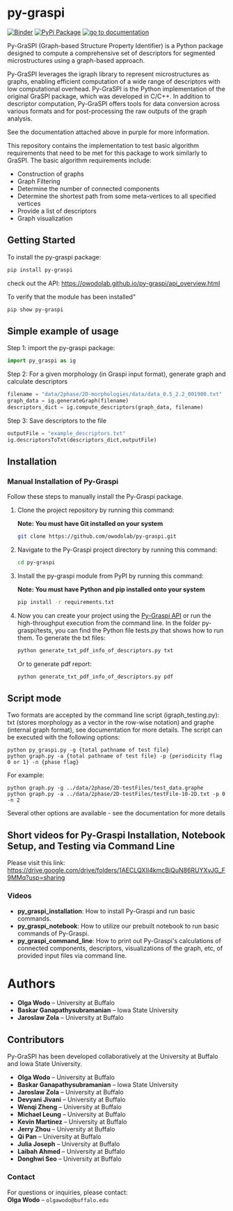 # py-graspi
[![Binder](https://mybinder.org/badge.svg)](https://mybinder.org/v2/gh/kkevinmartinezz/kaggle_PyGraspi/f0a69f22d3d19c08cb1830682b01b13910c28086?urlpath=lab%2Ftree%2Fpygraspi-test.ipynb) [![PyPi Package](https://img.shields.io/badge/PyPi-package-blue)](https://pypi.org/project/py-graspi/) [![go to documentation](https://img.shields.io/badge/go_to-documentation-purple)](https://owodolab.github.io/py-graspi/)



Py-GraSPI (Graph-based Structure Property Identifier) is a Python package designed to compute a comprehensive set of descriptors for segmented microstructures using a graph-based approach. 

Py-GraSPI leverages the igraph library to represent microstructures as graphs, enabling efficient computation of a wide range of descriptors with low computational overhead. Py-GraSPI is the Python implementation of the original GraSPI package, which was developed in C/C++. In addition to descriptor computation, Py-GraSPI offers tools for data conversion across various formats and for post-processing the raw outputs of the graph analysis.

See the documentation attached above in purple for more information.

This repository contains the implementation to test basic algorithm requirements that need to be met for this package to work similarly to GraSPI.
The basic algorithm requirements include:
  -  Construction of graphs
  -  Graph Filtering
  -  Determine the number of connected components
  -  Determine the shortest path from some meta-vertices to all specified vertices
  -  Provide a list of descriptors
  -  Graph visualization


## Getting Started
To install the py-graspi package:
```bash 
pip install py-graspi
```
check out the API: https://owodolab.github.io/py-graspi/api_overview.html

To verify that the module has been installed"

```bash
pip show py-graspi
```

## Simple example of usage

Step 1: import the py-graspi package: 

```python
import py_graspi as ig
```

Step 2: For a given morphology (in Graspi input format), generate graph and calculate descriptors

```python
filename = "data/2phase/2D-morphologies/data/data_0.5_2.2_001900.txt"
graph_data = ig.generateGraph(filename)
descriptors_dict = ig.compute_descriptors(graph_data, filename)
```

Step 3: Save descriptors to the file 

```python
outputFile = "example_descriptors.txt"
ig.descriptorsToTxt(descriptors_dict,outputFile)
```

## Installation
### Manual Installation of Py-Graspi
Follow these steps to manually install the Py-Graspi package.

1. Clone the project repository by running this command:

   **Note: You must have Git installed on your system**
   ```bash
   git clone https://github.com/owodolab/py-graspi.git
   ```

2. Navigate to the Py-Graspi project directory by running this command:
   ```bash
   cd py-graspi
   ```

3. Install the py-graspi module from PyPI by running this command:

   **Note: You must have Python and pip installed onto your system**
   ```bash
   pip install -r requirements.txt
   ```
   
5. Now you can create your project using the [Py-Graspi API](https://owodolab.github.io/py-graspi/api_overview.html) or run the high-throughput execution from the command line.
   In the folder py-graspi/tests, you can find the Python file tests.py that shows how to run them.
   To generate the txt files:
   ```bash
   python generate_txt_pdf_info_of_descriptors.py txt
   ```
   Or to generate pdf report:
   ```bash
   python generate_txt_pdf_info_of_descriptors.py pdf
   ```


## Script mode


Two formats are accepted by the command line script (igraph_testing.py): txt (stores morphology as a vector in the row-wise notation) and graphe (internal graph format), see documentation for more details. The script can be executed with the following options:
  
````
python py_graspi.py -g {total pathname of test file} 
python graph.py -a {total pathname of test file} -p {periodicity flag 0 or 1} -n {phase flag}
````
For example:

```
python graph.py -g ../data/2phase/2D-testFiles/test_data.graphe
python graph.py -a ../data/2phase/2D-testFiles/testFile-10-2D.txt -p 0 -n 2
```
Several other options are available - see the documentation for more details

  
## Short videos for Py-Graspi Installation, Notebook Setup, and Testing via Command Line
Please visit this link: https://drive.google.com/drive/folders/1AECLQXII4kmcBiQuN86RUYXvJG_F9MMq?usp=sharing
### Videos
* **py_graspi_installation**: How to install Py-Graspi and run basic commands.
* **py_graspi_notebook**: How to utilize our prebuilt notebook to run basic commands of Py-Graspi.
* **py_graspi_command_line**: How to print out Py-Graspi's calculations of connected components, descriptors, visualizations of the graph, etc, of provided input files via command line.

# Authors
- **Olga Wodo** – University at Buffalo  
- **Baskar Ganapathysubramanian** – Iowa State University  
- **Jaroslaw Zola** – University at Buffalo  


## Contributors
Py-GraSPI has been developed collaboratively at the University at Buffalo and Iowa State University.

- **Olga Wodo** – University at Buffalo  
- **Baskar Ganapathysubramanian** – Iowa State University  
- **Jaroslaw Zola** – University at Buffalo  
- **Devyani Jivani** – University at Buffalo  
- **Wenqi Zheng** – University at Buffalo  
- **Michael Leung** – University at Buffalo  
- **Kevin Martinez** – University at Buffalo  
- **Jerry Zhou** – University at Buffalo  
- **Qi Pan** – University at Buffalo  
- **Julia Joseph** – University at Buffalo  
- **Laibah Ahmed** – University at Buffalo  
- **Donghwi Seo** – University at Buffalo  

### Contact
For questions or inquiries, please contact:  
**Olga Wodo** – `olgawodo@buffalo.edu`
